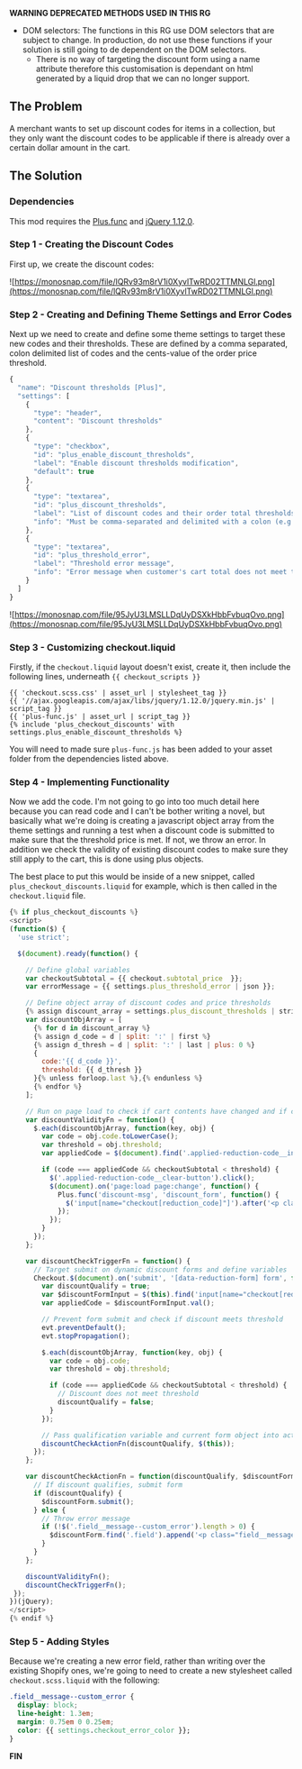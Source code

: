 **WARNING DEPRECATED METHODS USED IN THIS RG**

- DOM selectors: The functions in this RG use DOM selectors that are subject to change. In production, do not use these functions if your solution is still going to de dependent on the DOM selectors.
  * There is no way of targeting the discount form using a name attribute therefore this customisation is dependant on html generated by a liquid drop that we can no longer support.

## The Problem

A merchant wants to set up discount codes for items in a collection, but they only want the discount codes to be applicable if there is already over a certain dollar amount in the cart.

## The Solution

### Dependencies
This mod requires the [Plus.func](https://github.com/Shopify/plus-theme-support/blob/master/Reference%20Guides/Modifying%20checkout%20and%20Plus.func%20.md) and [jQuery 1.12.0](http://ajax.googleapis.com/ajax/libs/jquery/1.12.0/jquery.min.js).

### Step 1 - Creating the Discount Codes

First up, we create the discount codes:

![https://monosnap.com/file/lQRv93m8rV1i0XyvlTwRD02TTMNLGl.png](https://monosnap.com/file/lQRv93m8rV1i0XyvlTwRD02TTMNLGl.png)

### Step 2 - Creating and Defining Theme Settings and Error Codes

Next up we need to create and define some theme settings to target these new codes and their thresholds. These are defined by a comma separated, colon delimited list of codes and the cents-value of the order price threshold.

```javascript
{
  "name": "Discount thresholds [Plus]",
  "settings": [
    {
      "type": "header",
      "content": "Discount thresholds"
    },
    {
      "type": "checkbox",
      "id": "plus_enable_discount_thresholds",
      "label": "Enable discount thresholds modification",
      "default": true
    },
    {
      "type": "textarea",
      "id": "plus_discount_thresholds",
      "label": "List of discount codes and their order total thresholds (in cents)",
      "info": "Must be comma-separated and delimited with a colon (e.g. 'shopifythreshold:10000,shopifythreshold:20000)"
    },
    {
      "type": "textarea",
      "id": "plus_threshold_error",
      "label": "Threshold error message",
      "info": "Error message when customer's cart total does not meet threshold requirements."
    }
  ]
}
```

![https://monosnap.com/file/95JyU3LMSLLDqUyDSXkHbbFvbuqOvo.png](https://monosnap.com/file/95JyU3LMSLLDqUyDSXkHbbFvbuqOvo.png)

### Step 3 - Customizing checkout.liquid

Firstly, if the `checkout.liquid` layout doesn't exist, create it, then include the following lines, underneath `{{ checkout_scripts }}`

```
{{ 'checkout.scss.css' | asset_url | stylesheet_tag }}
{{ '//ajax.googleapis.com/ajax/libs/jquery/1.12.0/jquery.min.js' | script_tag }}
{{ 'plus-func.js' | asset_url | script_tag }}
{% include 'plus_checkout_discounts' with settings.plus_enable_discount_thresholds %}
```

You will need to made sure `plus-func.js` has been added to your asset folder from the dependencies listed above.

### Step 4 - Implementing Functionality

Now we add the code. I'm not going to go into too much detail here because you can read code and I can't be bother writing a novel, but basically what we're doing is creating a javascript object array from the theme settings and running a test when a discount code is submitted to make sure that the threshold price is met. If not, we throw an error. In addition we check the validity of existing discount codes to make sure they still apply to the cart, this is done using plus objects.

The best place to put this would be inside of a new snippet, called `plus_checkout_discounts.liquid` for example, which is then called in the `checkout.liquid` file.

```javascript
{% if plus_checkout_discounts %}
<script>
(function($) {
  'use strict';

  $(document).ready(function() {

    // Define global variables
    var checkoutSubtotal = {{ checkout.subtotal_price  }};
    var errorMessage = {{ settings.plus_threshold_error | json }};

    // Define object array of discount codes and price thresholds
    {% assign discount_array = settings.plus_discount_thresholds | strip_newlines | split: ',' %}
    var discountObjArray = [
      {% for d in discount_array %}
      {% assign d_code = d | split: ':' | first %}
      {% assign d_thresh = d | split: ':' | last | plus: 0 %}
      { 
        code:'{{ d_code }}', 
        threshold: {{ d_thresh }}
      }{% unless forloop.last %},{% endunless %}
      {% endfor %}
    ];

    // Run on page load to check if cart contents have changed and if codes still apply
    var discountValidityFn = function() {
      $.each(discountObjArray, function(key, obj) {
        var code = obj.code.toLowerCase();
        var threshold = obj.threshold;
        var appliedCode = $(document).find('.applied-reduction-code__information').first().text().toLowerCase();

        if (code === appliedCode && checkoutSubtotal < threshold) {
          $('.applied-reduction-code__clear-button').click();
          $(document).on('page:load page:change', function() {
            Plus.func('discount-msg', 'discount_form', function() {
              $('input[name="checkout[reduction_code]"]').after('<p class="field__message field__message--custom_error">' + errorMessage + '</p>');
            });
          });
        }
      });
    };

    var discountCheckTriggerFn = function() {
      // Target submit on dynamic discount forms and define variables
      Checkout.$(document).on('submit', '[data-reduction-form] form', function(evt) {
        var discountQualify = true;
        var $discountFormInput = $(this).find('input[name="checkout[reduction_code]"]');
        var appliedCode = $discountFormInput.val();

        // Prevent form submit and check if discount meets threshold
        evt.preventDefault();
        evt.stopPropagation();

        $.each(discountObjArray, function(key, obj) {
          var code = obj.code;
          var threshold = obj.threshold;

          if (code === appliedCode && checkoutSubtotal < threshold) {
            // Discount does not meet threshold
            discountQualify = false;
          }
        });

        // Pass qualification variable and current form object into action function
        discountCheckActionFn(discountQualify, $(this));
      });
    };

    var discountCheckActionFn = function(discountQualify, $discountForm) {
      // If discount qualifies, submit form
      if (discountQualify) {
        $discountForm.submit();
      } else {
        // Throw error message
        if (!$('.field__message--custom_error').length > 0) {
          $discountForm.find('.field').append('<p class="field__message field__message--custom_error">' + errorMessage + '</p>');
        }
      }
    };

    discountValidityFn();
    discountCheckTriggerFn();
 });
})(jQuery);
</script>
{% endif %}
```

### Step 5 - Adding Styles

Because we're creating a new error field, rather than writing over the existing Shopify ones, we're going to need to create a new stylesheet called `checkout.scss.liquid` with the following:

```css
.field__message--custom_error {
  display: block;
  line-height: 1.3em;
  margin: 0.75em 0 0.25em;
  color: {{ settings.checkout_error_color }};
}
```

**FIN**
